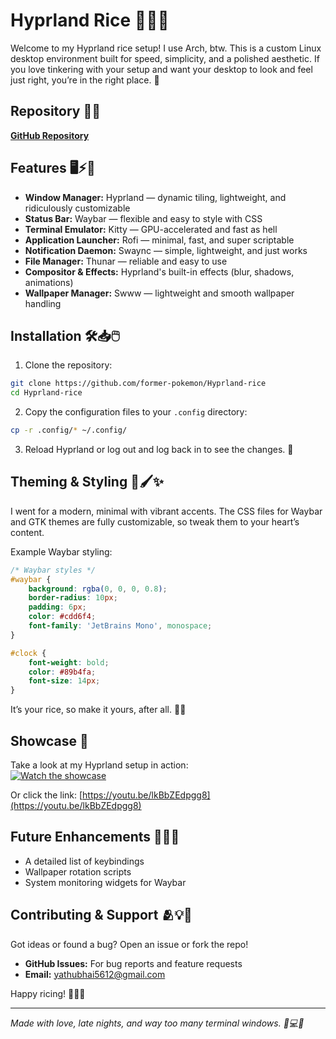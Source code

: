 # Hyprland Rice 🚀✨🎨

Welcome to my Hyprland rice setup! I use Arch, btw. This is a custom Linux desktop environment built for speed, simplicity, and a polished aesthetic. If you love tinkering with your setup and want your desktop to look and feel just right, you’re in the right place. 🌿


## Repository 📂🔗

[**GitHub Repository**](https://github.com/former-pokemon/Hyprland-rice)

## Features 🖥️⚡🎯

- **Window Manager:** Hyprland — dynamic tiling, lightweight, and ridiculously customizable
- **Status Bar:** Waybar — flexible and easy to style with CSS
- **Terminal Emulator:** Kitty — GPU-accelerated and fast as hell
- **Application Launcher:** Rofi — minimal, fast, and super scriptable
- **Notification Daemon:** Swaync — simple, lightweight, and just works
- **File Manager:** Thunar — reliable and easy to use
- **Compositor & Effects:** Hyprland's built-in effects (blur, shadows, animations)
- **Wallpaper Manager:** Swww — lightweight and smooth wallpaper handling

## Installation 🛠️📥🖱️

1. Clone the repository:

```bash
git clone https://github.com/former-pokemon/Hyprland-rice
cd Hyprland-rice
```

2. Copy the configuration files to your `.config` directory:

```bash
cp -r .config/* ~/.config/
```

3. Reload Hyprland or log out and log back in to see the changes. 🔄

## Theming & Styling 🎨🖌️✨

I went for a modern, minimal with vibrant accents. The CSS files for Waybar and GTK themes are fully customizable, so tweak them to your heart’s content.

Example Waybar styling:

```css
/* Waybar styles */
#waybar {
    background: rgba(0, 0, 0, 0.8);
    border-radius: 10px;
    padding: 6px;
    color: #cdd6f4;
    font-family: 'JetBrains Mono', monospace;
}

#clock {
    font-weight: bold;
    color: #89b4fa;
    font-size: 14px;
}
```

It’s your rice, so make it yours, after all. 🧑‍🎨

## Showcase 🎥

Take a look at my Hyprland setup in action:  
[![Watch the showcase](https://img.youtube.com/vi/lkBbZEdpgg8/0.jpg)](https://youtu.be/lkBbZEdpgg8)

Or click the link: [https://youtu.be/lkBbZEdpgg8](https://youtu.be/lkBbZEdpgg8)



## Future Enhancements 🚧🔧📘

- A detailed list of keybindings
- Wallpaper rotation scripts
- System monitoring widgets for Waybar

## Contributing & Support 🫂💡📩

Got ideas or found a bug? Open an issue or fork the repo!

- **GitHub Issues:** For bug reports and feature requests
- **Email:** yathubhai5612@gmail.com

Happy ricing! 🎉🌈🔑

---

_Made with love, late nights, and way too many terminal windows. 🚀💻🧠_

